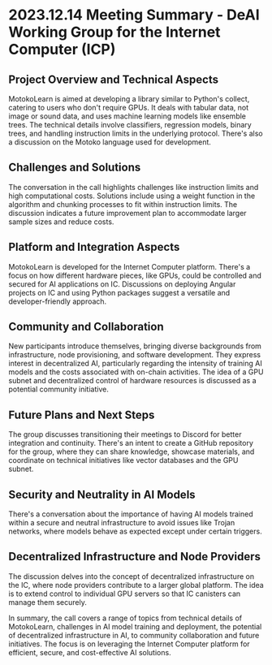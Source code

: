 # 2023.12.14 Meeting Summary - DeAI Working Group for the Internet Computer (ICP)

## Project Overview and Technical Aspects
MotokoLearn is aimed at developing a library similar to Python's collect, catering to users who don't require GPUs. It deals with tabular data, not image or sound data, and uses machine learning models like ensemble trees. The technical details involve classifiers, regression models, binary trees, and handling instruction limits in the underlying protocol. There's also a discussion on the Motoko language used for development.

## Challenges and Solutions
The conversation in the call highlights challenges like instruction limits and high computational costs. Solutions include using a weight function in the algorithm and chunking processes to fit within instruction limits. The discussion indicates a future improvement plan to accommodate larger sample sizes and reduce costs.

## Platform and Integration Aspects
MotokoLearn is developed for the Internet Computer platform. There's a focus on how different hardware pieces, like GPUs, could be controlled and secured for AI applications on IC. Discussions on deploying Angular projects on IC and using Python packages suggest a versatile and developer-friendly approach.

## Community and Collaboration
New participants introduce themselves, bringing diverse backgrounds from infrastructure, node provisioning, and software development. They express interest in decentralized AI, particularly regarding the intensity of training AI models and the costs associated with on-chain activities. The idea of a GPU subnet and decentralized control of hardware resources is discussed as a potential community initiative.

## Future Plans and Next Steps
The group discusses transitioning their meetings to Discord for better integration and continuity. There's an intent to create a GitHub repository for the group, where they can share knowledge, showcase materials, and coordinate on technical initiatives like vector databases and the GPU subnet.

## Security and Neutrality in AI Models
There's a conversation about the importance of having AI models trained within a secure and neutral infrastructure to avoid issues like Trojan networks, where models behave as expected except under certain triggers.

## Decentralized Infrastructure and Node Providers
The discussion delves into the concept of decentralized infrastructure on the IC, where node providers contribute to a larger global platform. The idea is to extend control to individual GPU servers so that IC canisters can manage them securely.

In summary, the call covers a range of topics from technical details of MotokoLearn, challenges in AI model training and deployment, the potential of decentralized infrastructure in AI, to community collaboration and future initiatives. The focus is on leveraging the Internet Computer platform for efficient, secure, and cost-effective AI solutions.

